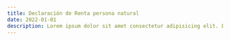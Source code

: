 ```yaml
---
title: Declaración de Renta persona natural
date: 2022-01-01
description: Lorem ipsum dolor sit amet consectetur adipisicing elit. Eveniet dolorem harum quisquam. Eaque est accusantium autem porro quod sed debitis?
---
```

